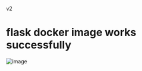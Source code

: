v2

# flask docker image works successfully
![image](https://github.com/user-attachments/assets/1c814de9-0980-4b87-a045-34c0e0e2cf6a)

